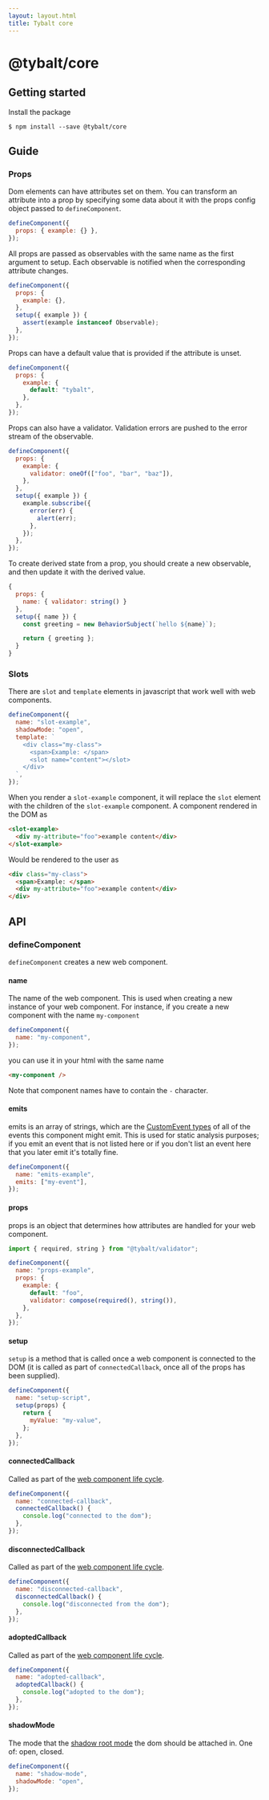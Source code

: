 ```yaml
---
layout: layout.html
title: Tybalt core
---
```


# @tybalt/core

## Getting started

Install the package

```shell
$ npm install --save @tybalt/core
```

## Guide

### Props

Dom elements can have attributes set on them. You can transform an attribute into a prop by specifying
some data about it with the props config object passed to `defineComponent`.

```javascript
defineComponent({
  props: { example: {} },
});
```

All props are passed as observables with the same name as the first argument to setup. Each observable
is notified when the corresponding attribute changes.

```javascript
defineComponent({
  props: {
    example: {},
  },
  setup({ example }) {
    assert(example instanceof Observable);
  },
});
```

Props can have a default value that is provided if the attribute is unset.

```javascript
defineComponent({
  props: {
    example: {
      default: "tybalt",
    },
  },
});
```

Props can also have a validator. Validation errors are pushed to the error stream of the observable.

```javascript
defineComponent({
  props: {
    example: {
      validator: oneOf(["foo", "bar", "baz"]),
    },
  },
  setup({ example }) {
    example.subscribe({
      error(err) {
        alert(err);
      },
    });
  },
});
```

To create derived state from a prop, you should create a new observable, and then update it with the
derived value.

```javascript
{
  props: {
    name: { validator: string() }
  },
  setup({ name }) {
    const greeting = new BehaviorSubject(`hello ${name}`);

    return { greeting };
  }
}
```

### Slots

There are `slot` and `template` elements in javascript that work well with web components.

```javascript
defineComponent({
  name: "slot-example",
  shadowMode: "open",
  template: `
    <div class="my-class">
      <span>Example: </span>
      <slot name="content"></slot>
    </div>
  `,
});
```

When you render a `slot-example` component, it will replace the `slot` element with the children
of the `slot-example` component. A component rendered in the DOM as

```html
<slot-example>
  <div my-attribute="foo">example content</div>
</slot-example>
```

Would be rendered to the user as

```html
<div class="my-class">
  <span>Example: </span>
  <div my-attribute="foo">example content</div>
</div>
```

## API

### defineComponent

`defineComponent` creates a new web component.

#### name

The name of the web component. This is used when creating a new instance of your web component.
For instance, if you create a new component with the name `my-component`

```javascript
defineComponent({
  name: "my-component",
});
```

you can use it in your html with the same name

```html
<my-component />
```

Note that component names have to contain the `-` character.

#### emits

emits is an array of strings, which are the [CustomEvent types](https://developer.mozilla.org/en-US/docs/Web/API/CustomEvent/CustomEvent#parameters) of all of the events this component might emit.
This is used for static analysis purposes; if you emit an event that is not listed here or if you don't list an event here that you later emit it's totally fine.

```javascript
defineComponent({
  name: "emits-example",
  emits: ["my-event"],
});
```

#### props

props is an object that determines how attributes are handled for your web component.

```javascript
import { required, string } from "@tybalt/validator";

defineComponent({
  name: "props-example",
  props: {
    example: {
      default: "foo",
      validator: compose(required(), string()),
    },
  },
});
```

#### setup

`setup` is a method that is called once a web component is connected to the DOM (it is called as part of
`connectedCallback`, once all of the props has been supplied).

```javascript
defineComponent({
  name: "setup-script",
  setup(props) {
    return {
      myValue: "my-value",
    };
  },
});
```

#### connectedCallback

Called as part of the [web component life cycle](https://developer.mozilla.org/en-US/docs/Web/Web_Components/Using_custom_elements#using_the_lifecycle_callbacks).

```javascript
defineComponent({
  name: "connected-callback",
  connectedCallback() {
    console.log("connected to the dom");
  },
});
```

#### disconnectedCallback

Called as part of the [web component life cycle](https://developer.mozilla.org/en-US/docs/Web/Web_Components/Using_custom_elements#using_the_lifecycle_callbacks).

```javascript
defineComponent({
  name: "disconnected-callback",
  disconnectedCallback() {
    console.log("disconnected from the dom");
  },
});
```

#### adoptedCallback

Called as part of the [web component life cycle](https://developer.mozilla.org/en-US/docs/Web/Web_Components/Using_custom_elements#using_the_lifecycle_callbacks).

```javascript
defineComponent({
  name: "adopted-callback",
  adoptedCallback() {
    console.log("adopted to the dom");
  },
});
```

#### shadowMode

The mode that the [shadow root mode](https://developer.mozilla.org/en-US/docs/Web/API/ShadowRoot/mode)
the dom should be attached in. One of: open, closed.

```javascript
defineComponent({
  name: "shadow-mode",
  shadowMode: "open",
});
```
